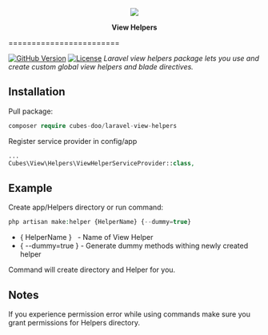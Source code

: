 <p align="center"><img src="https://laravel.com/assets/img/components/logo-laravel.svg"></p>

<p align="center"> <b>View Helpers</b> </p>
========================

[![GitHub Version](https://img.shields.io/github/tag/robinradic/blade-extensions.svg?style=flat-square&label=version)](http://badge.fury.io/gh/cubes-doo/%2Flaravel-view-helpers)
[![License](http://img.shields.io/badge/license-MIT-ff69b4.svg?style=flat-square)](https://mit-license.org/)
*Laravel view helpers package lets you use and create custom global view helpers and blade directives.*

## Installation
Pull package:
```php
composer require cubes-doo/laravel-view-helpers
```
Register service provider in config/app
```php
...
Cubes\View\Helpers\ViewHelperServiceProvider::class,
```

## Example
Create app/Helpers directory or run command:
```php
php artisan make:helper {HelperName} {--dummy=true}
```
* { HelperName } &nbsp; - Name of View Helper
* { --dummy=true } - Generate dummy methods withing newly created helper

Command will create directory and Helper for you.


## Notes
If you experience permission error while using commands make sure you grant permissions
for Helpers directory.

